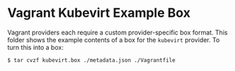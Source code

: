 # Vagrant Kubevirt Example Box

Vagrant providers each require a custom provider-specific box format.
This folder shows the example contents of a box for the `kubevirt` provider.
To turn this into a box:

```
$ tar cvzf kubevirt.box ./metadata.json ./Vagrantfile
```	